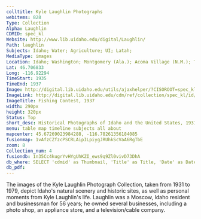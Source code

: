 ```yaml
---
colltitle: Kyle Laughlin Photographs
webitems: 828
Type: Collection
Alpha: Laughlin
CDMID: spec_kl
Website: http://www.lib.uidaho.edu/digital/Laughlin/
Path: laughlin
Subjects: Idaho; Water; Agriculture; UI; Latah; 
MediaType: images
Location: Idaho; Washington; Montgomery (Ala.); Acoma Village (N.M.); Topeka (Kan.); St. Lewis (Mo.); Denver (Colo.); Cheyenne (Wyo.); Little Bighorn Battlefield (Mont.); Vaseux Lake (B.C.)
Lat: 46.706833
Long: -116.92294
TimeStart: 1935
TimeEnd: 1937
Image: http://digital.lib.uidaho.edu/utils/ajaxhelper/?CISOROOT=spec_kl&CISOPTR=955&action=2&DMSCALE=70.00000&DMWIDTH=290&DMHEIGHT=320&DMX=10&DMY=10&DMTEXT=&REC=6&DMTHUMB=1&DMROTATE=0
ImageLink: http://digital.lib.uidaho.edu/cdm/ref/collection/spec_kl/id/955
ImageTitle: Fishing Contest, 1937
width: 290px
height: 320px
Status: Top
short_desc: Historical Photographs of Idaho and the United States, 1931 - 1979
menu: table map timeline subjects all about
mapcenter: 45.67269023984288, -116.78261356184085
fusionmap: 1vAfzCZfzcPSCRLAipILpiygJRUhkScVaA6RgTbE
zoom: 8
Collection_num: 4
fusiondb: 1n35Cc4kugrYvHYgUhKZI_ews9q9Zl0vivD73DhA
db_where: SELECT 'cdmid' as Thumbnail, 'Title' as Title, 'Date' as Date, 'Description' as Description,  'Subjects' as Subjects, 'Location' as Location,   'cdmid' as Link  
db_pdf: 
---
```

The images of the Kyle Laughlin Photograph Collection, taken from 1931 to 1979, depict Idaho's natural scenery and historic sites, as well as personal moments from Kyle Laughlin's life. Laughlin was a Moscow, Idaho resident and businessman for 56 years; he owned several businesses, including a photo shop, an appliance store, and a television/cable company.